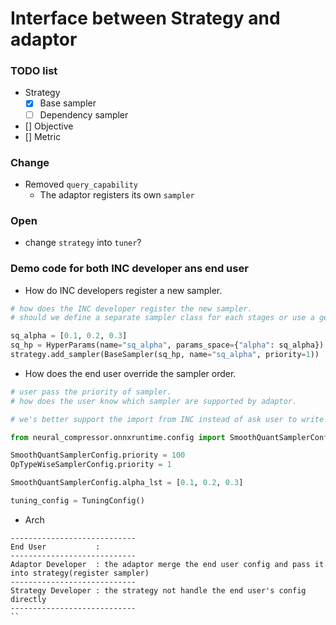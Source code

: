 # Interface between Strategy and adaptor

### TODO list

- Strategy
    - [x] Base sampler
    - [ ] Dependency sampler 
- [] Objective
- [] Metric

### Change
- Removed `query_capability`
    - The adaptor registers its own `sampler`


### Open
- change `strategy` into `tuner`?


### Demo code for both INC developer ans end user

- How do INC developers register a new sampler.

```python
# how does the INC developer register the new sampler.
# should we define a separate sampler class for each stages or use a generic sampler class with different name.

sq_alpha = [0.1, 0.2, 0.3]
sq_hp = HyperParams(name="sq_alpha", params_space={"alpha": sq_alpha})
strategy.add_sampler(BaseSampler(sq_hp, name="sq_alpha", priority=1))

```

- How does the end user override the sampler order.
```python
# user pass the priority of sampler.
# how does the user know which sampler are supported by adaptor.

# we's better support the import from INC instead of ask user to write sampler name 

from neural_compressor.onnxruntime.config import SmoothQuantSamplerConfig, OpTypeWiseSamplerConfig

SmoothQuantSamplerConfig.priority = 100
OpTypeWiseSamplerConfig.priority = 1

SmoothQuantSamplerConfig.alpha_lst = [0.1, 0.2, 0.3]

tuning_config = TuningConfig()


```
- Arch
```
----------------------------
End User           : 
----------------------------
Adaptor Developer  : the adaptor merge the end user config and pass it into strategy(register sampler)
----------------------------
Strategy Developer : the strategy not handle the end user's config directly
----------------------------
``